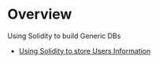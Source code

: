 
# Overview 

Using Solidity to build Generic DBs

- [Using Solidity to store Users Information](ex1)
